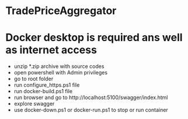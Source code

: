 # TradePriceAggregator

# Docker desktop is required ans well as internet access
- unzip *.zip archive with source codes
- open powershell with Admin privileges
- go to root folder
- run configure_https.ps1 file
- run docker-build.ps1 file
- run browser and go to http://localhost:5100/swagger/index.html
- explore swagger
- use docker-down.ps1 or docker-run.ps1 to stop or run container